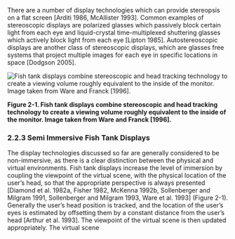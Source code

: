 There are a number of display technologies which can provide stereopsis on a flat screen [Arditi 1986, McAllister 1993]. Common examples of stereoscopic displays are polarized glasses which passively block certain light from each eye and liquid-crystal time-multiplexed shuttering glasses which actively block light from each eye [Lipton 1985]. Autostereoscopic displays are another class of stereoscopic displays, which are glasses free systems that project multiple images for each eye in specific locations in space [Dodgson 2005].

![Fish tank displays combine stereoscopic and head tracking technology to create a viewing volume roughly equivalent to the inside of the monitor. Image taken from Ware and Franck [1996].](https://example.com/path/to/Figure2-1.jpg)

**Figure 2-1. Fish tank displays combine stereoscopic and head tracking technology to create a viewing volume roughly equivalent to the inside of the monitor. Image taken from Ware and Franck [1996].**

### 2.2.3 Semi Immersive Fish Tank Displays

The display technologies discussed so far are generally considered to be non-immersive, as there is a clear distinction between the physical and virtual environments. Fish tank displays increase the level of immersion by coupling the viewpoint of the virtual scene, with the physical location of the user’s head, so that the appropriate perspective is always presented [Diamond et al. 1982a, Fisher 1982, McKenna 1992b, Sollenberger and Milgram 1991, Sollenberger and Milgram 1993, Ware et al. 1993] (Figure 2-1). Generally the user’s head position is tracked, and the location of the user’s eyes is estimated by offsetting them by a constant distance from the user’s head [Arthur et al. 1993]. The viewpoint of the virtual scene is then updated appropriately. The virtual scene